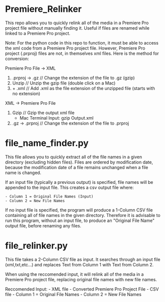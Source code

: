 # Premiere_Relinker

This repo allows you to quickly relink all of the media in a Premiere Pro project file without manually finding it. Useful if files are renamed while linked to a Premiere Pro project.

Note:
For the python code in this repo to function, it must be able to access the xml code from a Premiere Pro project file. However, Premiere Pro project (.prproj) files are not, in themselves xml files. Here is the method for conversion:

Premiere Pro File → XML
1. .prproj → .gz        // Change the extension of the file to .gz (gzip)
2. Unzip                // Unzip the gzip file (double click on a Mac)
3. \+ .xml              // Add .xml as the file extension of the unzipped file (starts with no extension)

XML → Premiere Pro File
1. Gzip                                     // Gzip the output xml file
    - Mac Terminal Input: gzip Output.xml
2. .gz → .prproj                            // Change the extension of the file to .prproj


# file_name_finder.py

This file allows you to quickly extract all of the file names in a given directory (excluding hidden files). Files are ordered by modification date, because the modification date of a file remains unchanged when a file name is changed.

If an input file (typically a previous output) is specified, file names will be appended to the input file. This creates a csv output file where:

    - Column 1 = Original File Names (Input)
    - Column 2 = New File Names
    
If no input file is specified, the program will produce a 1-Column CSV file containing all of file names in the given directory. Therefore it is advisable to run this program, without an input file, to produce an "Original File Name" output file, before renaming any files.

# file_relinker.py

This file takes a 2-Column CSV file as input. It searches through an input file (xml,txt,etc...) and replaces Text from Column 1 with Text from Column 2.

When using the reccomended input, it will relink all of the media in a Premiere Pro project file, replacing original file names with new file names.

Reccomended Input:
    - XML file
    - Converted Premiere Pro Project File
    - CSV file
    - Column 1 = Original File Names
    - Column 2 = New File Names
